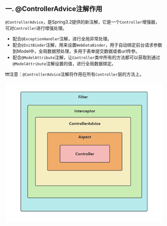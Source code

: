 ## 一. @ControllerAdvice注解作用

`@ControllerAdvice`，是Spring3.2提供的新注解，它是一个`Controller`增强器，可对`Controller`进行增强处理。

* 配合`@ExceptionHandler`注解，进行全局异常处理。
* 配合`@InitBinder`注解，用来设置`WebDataBinder`，用于自动绑定前台请求参数到Model中，全局数据预处理，多用于表单提交数据或者url传参。
* 配合`@ModelAttribute`注解，让`Controller`类中所有的方法都可以获取到通过`@ModelAttribute`注解设置的值，进行全局数据绑定。

❗❗❗注意：`@ControllerAdvice`注解将作用在所有`Controller`层的方法上。

![img_10.png](img_10.png)